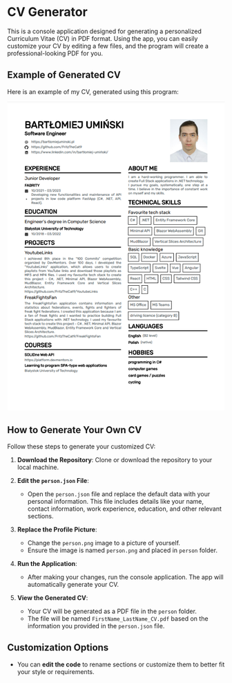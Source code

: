 # CV Generator

This is a console application designed for generating a personalized Curriculum Vitae (CV) in PDF format. Using the app, you can easily customize your CV by editing a few files, and the program will create a professional-looking PDF for you.

## Example of Generated CV

Here is an example of my CV, generated using this program:

![CV image](./CV/images/CV.png)

## How to Generate Your Own CV

Follow these steps to generate your customized CV:

1. **Download the Repository**: Clone or download the repository to your local machine.

2. **Edit the `person.json` File**: 
   - Open the `person.json` file and replace the default data with your personal information. This file includes details like your name, contact information, work experience, education, and other relevant sections.
   
3. **Replace the Profile Picture**:
   - Change the `person.png` image to a picture of yourself.
   - Ensure the image is named `person.png` and placed in `person` folder.

4. **Run the Application**:
   - After making your changes, run the console application. The app will automatically generate your CV.

5. **View the Generated CV**:
   - Your CV will be generated as a PDF file in the `person` folder.
   - The file will be named `FirstName_LastName_CV.pdf` based on the information you provided in the `person.json` file.

## Customization Options

- You can **edit the code** to rename sections or customize them to better fit your style or requirements.
